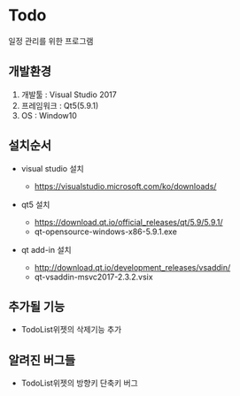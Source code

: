 # Todo
일정 관리를 위한 프로그램

## 개발환경
1. 개발툴 : Visual Studio 2017
2. 프레임워크 : Qt5(5.9.1)
3. OS : Window10

## 설치순서
- visual studio 설치
    - https://visualstudio.microsoft.com/ko/downloads/

- qt5 설치
    - https://download.qt.io/official_releases/qt/5.9/5.9.1/
    - qt-opensource-windows-x86-5.9.1.exe

- qt add-in 설치
    - http://download.qt.io/development_releases/vsaddin/
    - qt-vsaddin-msvc2017-2.3.2.vsix

## 추가될 기능
- TodoList위젯의 삭제기능 추가

## 알려진 버그들
- TodoList위젯의 방향키 단축키 버그

